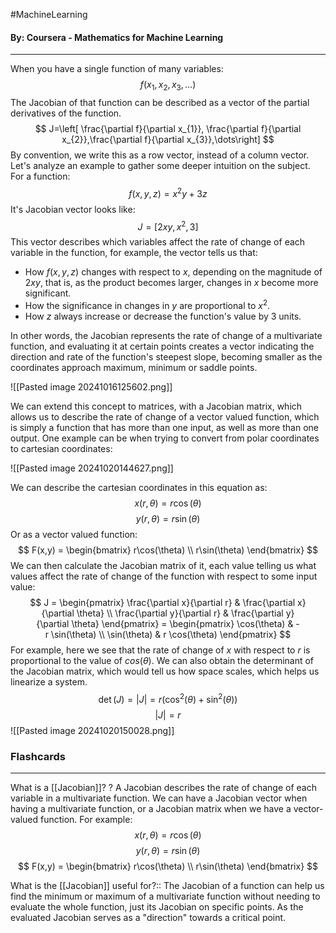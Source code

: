 #MachineLearning
#### By: Coursera - Mathematics for Machine Learning 
---
When you have a single function of many variables:
$$
f(x_{1},x_{2},x_{3},\dots)
$$
The Jacobian of that function can be described as a vector of the partial derivatives of the function.
$$
J=\left[ \frac{\partial f}{\partial x_{1}}, \frac{\partial f}{\partial x_{2}},\frac{\partial f}{\partial x_{3}},\dots\right]
$$
By convention, we write this as a row vector, instead of a column vector. Let's analyze an example to gather some deeper intuition on the subject. For a function:
$$
f(x,y,z)=x^2y+3z
$$
It's Jacobian vector looks like:
$$
J=[2xy,x^2,3]
$$
This vector describes which variables affect the rate of change of each variable in the function, for example, the vector tells us that:

- How $f(x,y,z)$ changes with respect to $x$, depending on the magnitude of $2xy$, that is, as the product becomes larger, changes in $x$ become more significant.
- How the significance in changes in $y$ are proportional to $x^2$.
- How $z$ always increase or decrease the function's value by $3$ units.

In other words, the Jacobian represents the rate of change of a multivariate function, and evaluating it at certain points creates a vector indicating the direction and rate of the function's steepest slope, becoming smaller as the coordinates approach maximum, minimum or saddle points. 

![[Pasted image 20241016125602.png]]

We can extend this concept to matrices, with a Jacobian matrix, which allows us to describe the rate of change of a vector valued function, which is simply a function that has more than one input, as well as more than one output. One example can be when trying to convert from polar coordinates to cartesian coordinates:

![[Pasted image 20241020144627.png]]

We can describe the cartesian coordinates in this equation as:
$$ x(r,\theta)=r\cos (\theta) $$
$$ y(r,\theta)=r\sin (\theta) $$
Or as a vector valued function:
$$
F(x,y) = \begin{bmatrix}
r\cos(\theta) \\
r\sin(\theta)
\end{bmatrix}
$$
We can then calculate the Jacobian matrix of it, each value telling us what values affect the rate of change of the function with respect to some input value:
$$ J = \begin{pmatrix} \frac{\partial x}{\partial r} & \frac{\partial x}{\partial \theta} \\ \frac{\partial y}{\partial r} & \frac{\partial y}{\partial \theta} \end{pmatrix} = \begin{pmatrix} \cos(\theta) & -r \sin(\theta) \\ \sin(\theta) & r \cos(\theta) \end{pmatrix} $$
For example, here we see that the rate of change of $x$ with respect to $r$ is proportional to the value of $cos(\theta)$. We can also obtain the determinant of the Jacobian matrix, which would tell us how space scales, which helps us linearize a system.
$$\det(J) = |J| = r(\cos^2(\theta)+\sin^2(\theta))$$
$$ |J| = r $$
![[Pasted image 20241020150028.png]]

### Flashcards
---
What is a [[Jacobian]]?
?
A Jacobian describes the rate of change of each variable in a multivariate function. We can have a Jacobian vector when having a multivariate function, or a Jacobian matrix when we have a vector-valued function. For example:
$$ x(r,\theta)=r\cos (\theta) $$
$$ y(r,\theta)=r\sin (\theta) $$
$$
F(x,y) = \begin{bmatrix}
r\cos(\theta) \\
r\sin(\theta)
\end{bmatrix}
$$
<!--SR:!2025-01-25,4,270-->
What is the [[Jacobian]] useful for?:: The Jacobian of a function can help us find the minimum or maximum of a multivariate function without needing to evaluate the whole function, just its Jacobian on specific points. As the evaluated Jacobian serves as a "direction" towards a critical point.
<!--SR:!2025-01-25,4,270-->
